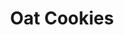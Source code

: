 ---
title: Oat Cookies
metadata:
  course: Treat
  servings: '12'
  title: Oat Cookies
ingredients:
- name: chocolate chips
  amount: 40 g
- name: cacao powder
  amount: 1 heaped tbsp
- name: maple syrup
  amount: 7 tbsp
- name: oats
  amount: 200 g
- name: protein powder
  amount: 1 heaped tbsp
- name: melted coconut oil
  amount: 4 tbsp
- name: baking powder
  amount: 1 tsp
- name: oat milk
  amount: 1 tbsp
cookware:
- name: mixing bowl
- name: lined baking tray
steps:
- description: Preheat the oven to 180C then grab a mixing bowl and mix the oats,
    cacao powder, baking powder and protein powder until they're combined.
- description: Add the maple syrup, oat milk and melted coconut oil and mix until
    well combined.
- description: Finally, add the chocolate chips and mix through.
- description: Scoop out balls of the mixture and place on a lined baking tray.
- description: Bake for 20 minutes, or until slightly golden and leave to cool before
    storing (or eating) them.

---